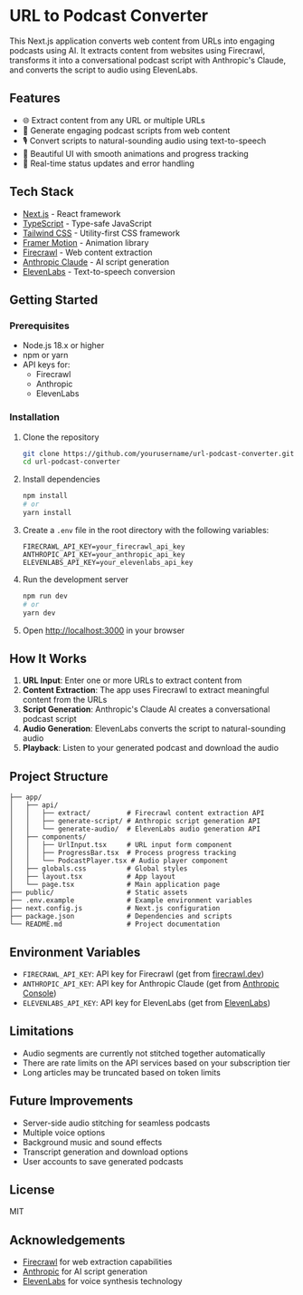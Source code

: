 # URL to Podcast Converter

This Next.js application converts web content from URLs into engaging podcasts using AI. It extracts content from websites using Firecrawl, transforms it into a conversational podcast script with Anthropic's Claude, and converts the script to audio using ElevenLabs.

## Features

- 🌐 Extract content from any URL or multiple URLs
- 📝 Generate engaging podcast scripts from web content
- 🎙️ Convert scripts to natural-sounding audio using text-to-speech
- 🎨 Beautiful UI with smooth animations and progress tracking
- 🔄 Real-time status updates and error handling

## Tech Stack

- [Next.js](https://nextjs.org/) - React framework
- [TypeScript](https://www.typescriptlang.org/) - Type-safe JavaScript
- [Tailwind CSS](https://tailwindcss.com/) - Utility-first CSS framework
- [Framer Motion](https://www.framer.com/motion/) - Animation library
- [Firecrawl](https://firecrawl.dev/) - Web content extraction
- [Anthropic Claude](https://www.anthropic.com/) - AI script generation
- [ElevenLabs](https://elevenlabs.io/) - Text-to-speech conversion

## Getting Started

### Prerequisites

- Node.js 18.x or higher
- npm or yarn
- API keys for:
  - Firecrawl
  - Anthropic
  - ElevenLabs

### Installation

1. Clone the repository

   ```bash
   git clone https://github.com/yourusername/url-podcast-converter.git
   cd url-podcast-converter
   ```

2. Install dependencies

   ```bash
   npm install
   # or
   yarn install
   ```

3. Create a `.env` file in the root directory with the following variables:

   ```
   FIRECRAWL_API_KEY=your_firecrawl_api_key
   ANTHROPIC_API_KEY=your_anthropic_api_key
   ELEVENLABS_API_KEY=your_elevenlabs_api_key
   ```

4. Run the development server

   ```bash
   npm run dev
   # or
   yarn dev
   ```

5. Open [http://localhost:3000](http://localhost:3000) in your browser

## How It Works

1. **URL Input**: Enter one or more URLs to extract content from
2. **Content Extraction**: The app uses Firecrawl to extract meaningful content from the URLs
3. **Script Generation**: Anthropic's Claude AI creates a conversational podcast script
4. **Audio Generation**: ElevenLabs converts the script to natural-sounding audio
5. **Playback**: Listen to your generated podcast and download the audio

## Project Structure

```
├── app/
│   ├── api/
│   │   ├── extract/         # Firecrawl content extraction API
│   │   ├── generate-script/ # Anthropic script generation API
│   │   └── generate-audio/  # ElevenLabs audio generation API
│   ├── components/
│   │   ├── UrlInput.tsx     # URL input form component
│   │   ├── ProgressBar.tsx  # Process progress tracking
│   │   └── PodcastPlayer.tsx # Audio player component
│   ├── globals.css          # Global styles
│   ├── layout.tsx           # App layout
│   └── page.tsx             # Main application page
├── public/                  # Static assets
├── .env.example             # Example environment variables
├── next.config.js           # Next.js configuration
├── package.json             # Dependencies and scripts
└── README.md                # Project documentation
```

## Environment Variables

- `FIRECRAWL_API_KEY`: API key for Firecrawl (get from [firecrawl.dev](https://firecrawl.dev))
- `ANTHROPIC_API_KEY`: API key for Anthropic Claude (get from [Anthropic Console](https://console.anthropic.com/))
- `ELEVENLABS_API_KEY`: API key for ElevenLabs (get from [ElevenLabs](https://elevenlabs.io/))

## Limitations

- Audio segments are currently not stitched together automatically
- There are rate limits on the API services based on your subscription tier
- Long articles may be truncated based on token limits

## Future Improvements

- Server-side audio stitching for seamless podcasts
- Multiple voice options
- Background music and sound effects
- Transcript generation and download options
- User accounts to save generated podcasts

## License

MIT

## Acknowledgements

- [Firecrawl](https://firecrawl.dev/) for web extraction capabilities
- [Anthropic](https://www.anthropic.com/) for AI script generation
- [ElevenLabs](https://elevenlabs.io/) for voice synthesis technology
